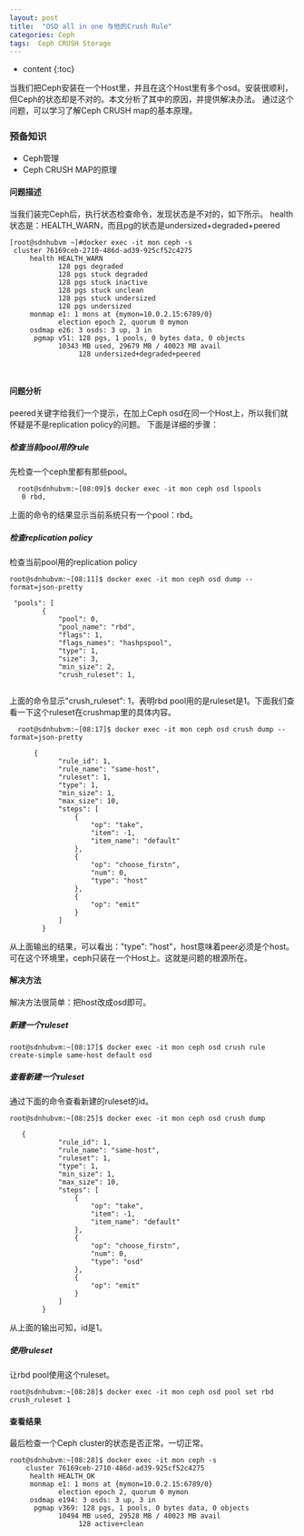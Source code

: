 ```yaml
---
layout: post
title:  "OSD all in one 与他的Crush Rule"
categories: Ceph
tags:  Ceph CRUSH Storage
---
```


* content
{:toc}

当我们把Ceph安装在一个Host里，并且在这个Host里有多个osd。安装很顺利，但Ceph的状态却是不对的。本文分析了其中的原因，并提供解决办法。
通过这个问题，可以学习了解Ceph CRUSH map的基本原理。




### 预备知识

 - Ceph管理
 - Ceph CRUSH MAP的原理



#### 问题描述  
    
   当我们装完Ceph后，执行状态检查命令，发现状态是不对的，如下所示。
   health状态是：HEALTH_WARN，而且pg的状态是undersized+degraded+peered
     
```   
[root@sdnhubvm ~]#docker exec -it mon ceph -s
 cluster 76169ceb-2710-486d-ad39-925cf52c4275
     health HEALTH_WARN
            128 pgs degraded
            128 pgs stuck degraded
            128 pgs stuck inactive
            128 pgs stuck unclean
            128 pgs stuck undersized
            128 pgs undersized
     monmap e1: 1 mons at {mymon=10.0.2.15:6789/0}
            election epoch 2, quorum 0 mymon
     osdmap e26: 3 osds: 3 up, 3 in
      pgmap v51: 128 pgs, 1 pools, 0 bytes data, 0 objects
            10343 MB used, 29679 MB / 40023 MB avail
                 128 undersized+degraded+peered

   
```
   

####  问题分析   

 peered关键字给我们一个提示，在加上Ceph osd在同一个Host上，所以我们就怀疑是不是replication policy的问题。
 下面是详细的步骤：

##### 检查当前pool用的rule

  先检查一个ceph里都有那些pool。
  
```
  root@sdnhubvm:~[08:09]$ docker exec -it mon ceph osd lspools
   0 rbd,

```
上面的命令的结果显示当前系统只有一个pool：rbd。

##### 检查replication policy

检查当前pool用的replication policy

```
root@sdnhubvm:~[08:11]$ docker exec -it mon ceph osd dump --format=json-pretty

 "pools": [
        {
            "pool": 0,
            "pool_name": "rbd",
            "flags": 1,
            "flags_names": "hashpspool",
            "type": 1,
            "size": 3,
            "min_size": 2,
            "crush_ruleset": 1, 
            
````
上面的命令显示"crush_ruleset": 1，表明rbd pool用的是ruleset是1。下面我们查看一下这个ruleset在crushmap里的具体内容。

```
  root@sdnhubvm:~[08:17]$ docker exec -it mon ceph osd crush dump --format=json-pretty

      {
            "rule_id": 1,
            "rule_name": "same-host",
            "ruleset": 1,
            "type": 1,
            "min_size": 1,
            "max_size": 10,
            "steps": [
                {
                    "op": "take",
                    "item": -1,
                    "item_name": "default"
                },
                {
                    "op": "choose_firstn",
                    "num": 0,
                    "type": "host"
                },
                {
                    "op": "emit"
                }
            ]
        }
```

从上面输出的结果，可以看出："type": "host"，host意味着peer必须是个host。可在这个环境里，ceph只装在一个Host上。这就是问题的根源所在。


####  解决方法
 
 解决方法很简单：把host改成osd即可。   

#####  新建一个ruleset

```
root@sdnhubvm:~[08:17]$ docker exec -it mon ceph osd crush rule create-simple same-host default osd

```

#####  查看新建一个ruleset

通过下面的命令查看新建的ruleset的id。

```
root@sdnhubvm:~[08:25]$ docker exec -it mon ceph osd crush dump

   {
            "rule_id": 1,
            "rule_name": "same-host",
            "ruleset": 1,
            "type": 1,
            "min_size": 1,
            "max_size": 10,
            "steps": [
                {
                    "op": "take",
                    "item": -1,
                    "item_name": "default"
                },
                {
                    "op": "choose_firstn",
                    "num": 0,
                    "type": "osd"
                },
                {
                    "op": "emit"
                }
            ]
        }
```
从上面的输出可知，id是1。

#####  使用ruleset

让rbd pool使用这个ruleset。

```
root@sdnhubvm:~[08:28]$ docker exec -it mon ceph osd pool set rbd crush_ruleset 1

```

####  查看结果

最后检查一个Ceph cluster的状态是否正常。一切正常。

```
root@sdnhubvm:~[08:28]$ docker exec -it mon ceph -s
    cluster 76169ceb-2710-486d-ad39-925cf52c4275
     health HEALTH_OK
     monmap e1: 1 mons at {mymon=10.0.2.15:6789/0}
            election epoch 2, quorum 0 mymon
     osdmap e194: 3 osds: 3 up, 3 in
      pgmap v369: 128 pgs, 1 pools, 0 bytes data, 0 objects
            10494 MB used, 29528 MB / 40023 MB avail
                 128 active+clean
  
```
